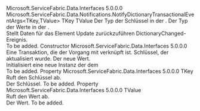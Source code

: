 <Type Name="NotifyDictionaryItemUpdatedEventArgs&lt;TKey,TValue&gt;" FullName="Microsoft.ServiceFabric.Data.Notifications.NotifyDictionaryItemUpdatedEventArgs&lt;TKey,TValue&gt;">
  <TypeSignature Language="C#" Value="public class NotifyDictionaryItemUpdatedEventArgs&lt;TKey,TValue&gt; : Microsoft.ServiceFabric.Data.Notifications.NotifyDictionaryTransactionalEventArgs&lt;TKey,TValue&gt;" />
  <TypeSignature Language="ILAsm" Value=".class public auto ansi beforefieldinit NotifyDictionaryItemUpdatedEventArgs`2&lt;TKey, TValue&gt; extends Microsoft.ServiceFabric.Data.Notifications.NotifyDictionaryTransactionalEventArgs`2&lt;!TKey, !TValue&gt;" />
  <TypeSignature Language="DocId" Value="T:Microsoft.ServiceFabric.Data.Notifications.NotifyDictionaryItemUpdatedEventArgs`2" />
  <TypeSignature Language="VB.NET" Value="Public Class NotifyDictionaryItemUpdatedEventArgs(Of TKey, TValue)&#xA;Inherits NotifyDictionaryTransactionalEventArgs(Of TKey, TValue)" />
  <TypeSignature Language="F#" Value="type NotifyDictionaryItemUpdatedEventArgs&lt;'Key, 'Value&gt; = class&#xA;    inherit NotifyDictionaryTransactionalEventArgs&lt;'Key, 'Value&gt;" />
  <AssemblyInfo>
    <AssemblyName>Microsoft.ServiceFabric.Data.Interfaces</AssemblyName>
    <AssemblyVersion>5.0.0.0</AssemblyVersion>
  </AssemblyInfo>
  <TypeParameters>
    <TypeParameter Name="TKey" />
    <TypeParameter Name="TValue" />
  </TypeParameters>
  <Base>
    <BaseTypeName>Microsoft.ServiceFabric.Data.Notifications.NotifyDictionaryTransactionalEventArgs&lt;TKey,TValue&gt;</BaseTypeName>
    <BaseTypeArguments>
      <BaseTypeArgument TypeParamName="TKey">TKey</BaseTypeArgument>
      <BaseTypeArgument TypeParamName="TValue">TValue</BaseTypeArgument>
    </BaseTypeArguments>
  </Base>
  <Interfaces />
  <Docs>
    <typeparam name="TKey">Der Typ der Schlüssel in der <cref name="IReliableDictionary" />.</typeparam>
    <typeparam name="TValue">Der Typ der Werte in der <cref name="IReliableDictionary" />.</typeparam>
    <summary>
            Stellt Daten für das Element Update zurückzuführen DictionaryChanged-Ereignis.
            </summary>
    <remarks>To be added.</remarks>
  </Docs>
  <Members>
    <Member MemberName=".ctor">
      <MemberSignature Language="C#" Value="public NotifyDictionaryItemUpdatedEventArgs (Microsoft.ServiceFabric.Data.ITransaction transaction, TKey key, TValue value);" />
      <MemberSignature Language="ILAsm" Value=".method public hidebysig specialname rtspecialname instance void .ctor(class Microsoft.ServiceFabric.Data.ITransaction transaction, !TKey key, !TValue value) cil managed" />
      <MemberSignature Language="DocId" Value="M:Microsoft.ServiceFabric.Data.Notifications.NotifyDictionaryItemUpdatedEventArgs`2.#ctor(Microsoft.ServiceFabric.Data.ITransaction,`0,`1)" />
      <MemberSignature Language="VB.NET" Value="Public Sub New (transaction As ITransaction, key As TKey, value As TValue)" />
      <MemberSignature Language="F#" Value="new Microsoft.ServiceFabric.Data.Notifications.NotifyDictionaryItemUpdatedEventArgs&lt;'Key, 'Value&gt; : Microsoft.ServiceFabric.Data.ITransaction * 'Key * 'Value -&gt; Microsoft.ServiceFabric.Data.Notifications.NotifyDictionaryItemUpdatedEventArgs&lt;'Key, 'Value&gt;" Usage="new Microsoft.ServiceFabric.Data.Notifications.NotifyDictionaryItemUpdatedEventArgs&lt;'Key, 'Value&gt; (transaction, key, value)" />
      <MemberType>Constructor</MemberType>
      <AssemblyInfo>
        <AssemblyName>Microsoft.ServiceFabric.Data.Interfaces</AssemblyName>
        <AssemblyVersion>5.0.0.0</AssemblyVersion>
      </AssemblyInfo>
      <Parameters>
        <Parameter Name="transaction" Type="Microsoft.ServiceFabric.Data.ITransaction" />
        <Parameter Name="key" Type="TKey" />
        <Parameter Name="value" Type="TValue" />
      </Parameters>
      <Docs>
        <param name="transaction">Eine Transaktion, die der Vorgang mit verknüpft ist.</param>
        <param name="key">Schlüssel, der aktualisiert wurde.</param>
        <param name="value">Der neue Wert.</param>
        <summary>
            Initialisiert eine neue Instanz der dem<cref name="NotifyDictionaryItemUpdatedEventArgs" /></summary>
        <remarks>To be added.</remarks>
      </Docs>
    </Member>
    <Member MemberName="Key">
      <MemberSignature Language="C#" Value="public TKey Key { get; }" />
      <MemberSignature Language="ILAsm" Value=".property instance !TKey Key" />
      <MemberSignature Language="DocId" Value="P:Microsoft.ServiceFabric.Data.Notifications.NotifyDictionaryItemUpdatedEventArgs`2.Key" />
      <MemberSignature Language="VB.NET" Value="Public ReadOnly Property Key As TKey" />
      <MemberSignature Language="F#" Value="member this.Key : 'Key" Usage="Microsoft.ServiceFabric.Data.Notifications.NotifyDictionaryItemUpdatedEventArgs&lt;'Key, 'Value&gt;.Key" />
      <MemberType>Property</MemberType>
      <AssemblyInfo>
        <AssemblyName>Microsoft.ServiceFabric.Data.Interfaces</AssemblyName>
        <AssemblyVersion>5.0.0.0</AssemblyVersion>
      </AssemblyInfo>
      <ReturnValue>
        <ReturnType>TKey</ReturnType>
      </ReturnValue>
      <Docs>
        <summary>
            Ruft den Schlüssel ab.
            </summary>
        <value>
            Der Schlüssel.
            </value>
        <remarks>To be added.</remarks>
      </Docs>
    </Member>
    <Member MemberName="Value">
      <MemberSignature Language="C#" Value="public TValue Value { get; }" />
      <MemberSignature Language="ILAsm" Value=".property instance !TValue Value" />
      <MemberSignature Language="DocId" Value="P:Microsoft.ServiceFabric.Data.Notifications.NotifyDictionaryItemUpdatedEventArgs`2.Value" />
      <MemberSignature Language="VB.NET" Value="Public ReadOnly Property Value As TValue" />
      <MemberSignature Language="F#" Value="member this.Value : 'Value" Usage="Microsoft.ServiceFabric.Data.Notifications.NotifyDictionaryItemUpdatedEventArgs&lt;'Key, 'Value&gt;.Value" />
      <MemberType>Property</MemberType>
      <AssemblyInfo>
        <AssemblyName>Microsoft.ServiceFabric.Data.Interfaces</AssemblyName>
        <AssemblyVersion>5.0.0.0</AssemblyVersion>
      </AssemblyInfo>
      <ReturnValue>
        <ReturnType>TValue</ReturnType>
      </ReturnValue>
      <Docs>
        <summary>
            Ruft den Wert ab.
            </summary>
        <value>
            Der Wert.
            </value>
        <remarks>To be added.</remarks>
      </Docs>
    </Member>
  </Members>
</Type>